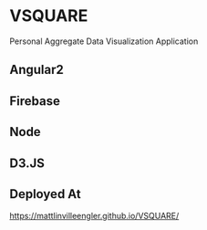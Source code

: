 # VSQUARE
Personal Aggregate Data Visualization Application

## Angular2
## Firebase
## Node
## D3.JS

## Deployed At
https://mattlinvilleengler.github.io/VSQUARE/
